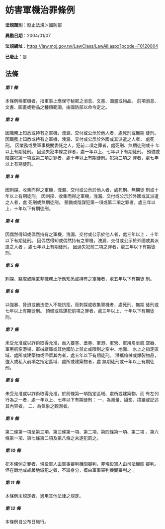 # 妨害軍機治罪條例

**法規類別**：廢止法規＞國防部

**異動日期**：2004/01/07  

**法規網址**：https://law.moj.gov.tw/LawClass/LawAll.aspx?pcode=F0120004

**已廢止**：是



## 法條
##### 第 1 條
本條例稱軍機者，指軍事上應保守秘密之消息、文書、圖畫或物品。
前項消息、文書、圖畫或物品之種類範圍，由國防部以命令定之。


##### 第 2 條
因職務上知悉或持有之軍機，洩漏、交付或公示於他人者，處死刑或無期
徒刑。
因職務上知悉或持有之軍機，洩漏、交付或公示於外國或其派遣之人者，
處死刑。
因業務或受軍事機關委託之人，犯前二項之罪者，處死刑、無期徒刑或十
年以上有期徒刑。
因過失犯本條之罪者，處一年以上、七年以下有期徒刑。
預備或陰謀犯第一項或第二項之罪者，處十年以上有期徒刑。犯第三項之
罪者，處七年以上有期徒刑。


##### 第 3 條
因刺探、收集而得之軍機，洩漏、交付或公示於他人者，處死刑、無期徒
刑或十年以上有期徒刑。
因刺探、收集而得之軍機，洩漏、交付或公示於外國或其派遣之人者，處
死刑或無期徒刑。
預備或陰謀犯第一項或第二項之罪者，處三年以上、十年以下有期徒刑。


##### 第 4 條
因偶然得知或偶然持有之軍機，洩漏、交付或公示於他人者，處三年以上
、十年以下有期徒刑。
因偶然得知或偶然持有之軍機，洩漏、交付或公示於外國或其派遣之人者
，處七年以上有期徒刑。
因過失犯前二項之罪者，處三年以下有期徒刑。


##### 第 5 條
刺探、竊取或隱匿非職務上所應知悉或持有之軍機者，處五年以下有期徒
刑。


##### 第 6 條
以強暴、脅迫或他法使人不能抗拒，而刺探或收集軍機者，處死刑、無期
徒刑或七年以上有期徒刑。
預備或陰謀犯前項之罪者，處三年以上、十年以下有期徒刑。


##### 第 7 條
未受允准或以詐術取得允准，而入要塞、堡壘、軍港、軍營、軍用舟車航
空器、軍用航空港場、軍械廠庫或其他國防上禁止或限制之空中、地面、
水上之指定區域、處所或建築物或滯留其內者，處五年以下有期徒刑。
潛攜槍械或爆裂物品，強入或私入前項之指定區域、處所或建築物者，處
無期徒刑或十年以上有期徒刑。


##### 第 8 條
未受允准或以詐術取得允准，於前條第一項指定區域、處所或建築物，而
有左列行為之一者，處一年以上、七年以下有期徒刑：
一、為測量、攝影、描繪或記述其內容者。
二、為氣象之觀測者。


##### 第 9 條
第二條第一項至第三項、第三條第一項、第二項、第四條第一項、第二項
、第六條第一項、第七條第二項及第八條之未遂犯罰之。


##### 第 10 條
犯本條例之罪者，現役軍人由軍事審判機關審判，非現役軍人由司法機關
審判。但在戰地或戒嚴地域犯之者，不論身分，概由軍事審判機關審判之
。


##### 第 11 條
本條例未規定者，適用其他法律之規定。


##### 第 12 條
本條例自公布日施行。



